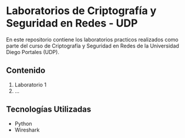 # Laboratorios de Criptografía y Seguridad en Redes - UDP
En este repositorio contiene los laboratorios practicos realizados como parte del curso de Criptografía y Seguridad en Redes de la Universidad Diego Portales (UDP).
## Contenido
1. Laboratorio 1
2. ...
## Tecnologías Utilizadas
- Python
- Wireshark
